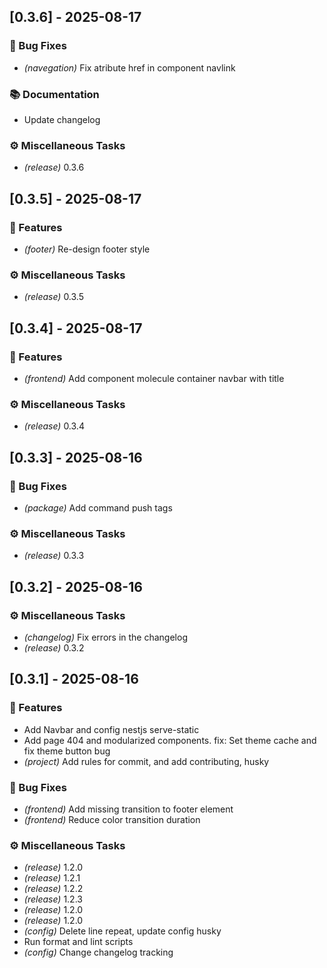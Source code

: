 ## [0.3.6] - 2025-08-17

### 🐛 Bug Fixes

- *(navegation)* Fix atribute href in component navlink

### 📚 Documentation

- Update changelog

### ⚙️ Miscellaneous Tasks

- *(release)* 0.3.6
## [0.3.5] - 2025-08-17

### 🚀 Features

- *(footer)* Re-design footer style

### ⚙️ Miscellaneous Tasks

- *(release)* 0.3.5
## [0.3.4] - 2025-08-17

### 🚀 Features

- *(frontend)* Add component molecule container navbar with title

### ⚙️ Miscellaneous Tasks

- *(release)* 0.3.4
## [0.3.3] - 2025-08-16

### 🐛 Bug Fixes

- *(package)* Add command push tags

### ⚙️ Miscellaneous Tasks

- *(release)* 0.3.3
## [0.3.2] - 2025-08-16

### ⚙️ Miscellaneous Tasks

- *(changelog)* Fix errors in the changelog
- *(release)* 0.3.2
## [0.3.1] - 2025-08-16

### 🚀 Features

- Add Navbar and config nestjs serve-static
- Add page 404 and modularized components. fix: Set theme cache and fix theme button bug
- *(project)* Add rules for commit, and add contributing, husky

### 🐛 Bug Fixes

- *(frontend)* Add missing transition to footer element
- *(frontend)* Reduce color transition duration

### ⚙️ Miscellaneous Tasks

- *(release)* 1.2.0
- *(release)* 1.2.1
- *(release)* 1.2.2
- *(release)* 1.2.3
- *(release)* 1.2.0
- *(release)* 1.2.0
- *(config)* Delete line repeat, update config husky
- Run format and lint scripts
- *(config)* Change changelog tracking
